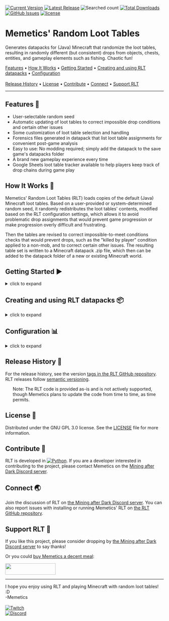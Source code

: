 [![Current Version](https://img.shields.io/badge/version-0.15.4.beta-blueviolet.svg)](https://github.com/MemeticsX/RLT)
[![Latest Release](https://img.shields.io/github/v/release/MemeticsX/RLT)](https://github.com/MemeticsX/RLT/releases)
![Searched count](https://img.shields.io/github/search/MemeticsX/RLT/goto-A8CC9D.svg)
[![Total Downloads](https://img.shields.io/github/downloads/MemeticsX/RLT/total)](https://github.com/MemeticsX/RLT/releases)
[![GitHub Issues](https://img.shields.io/github/issues/MemeticsX/RLT.svg)](https://github.com/MemeticsX/RLT/issues)
[![license](https://img.shields.io/github/license/MemeticsX/RLT)](https://github.com/MemeticsX/RLT/blob/main/LICENSE)

# Memetics' Random Loot Tables

Generates datapacks for (Java) Minecraft that randomize the loot tables, resulting in randomly different (but consistent) drops from objects, chests, entities, and gameplay elements such as fishing.  Chaotic fun!

[Features](#features-) • 
[How It Works](#how-it-works-) • 
[Getting Started](#getting-started-) • 
[Creating and using RLT datapacks](#creating-and-using-rlt-datapacks-) • 
[Configuration](#configuration-)\
\
[Release History](#release-history-) • 
[License](#license-) • 
[Contribute](#contribute-) • 
[Connect](#connect-) • 
[Support RLT](#support-rlt-)

<!-- PLACEHOLDER: Add a nice animated image showing RLT in action. -->

---

## Features 🎨

- User-selectable random seed
- Automatic updating of loot tables to correct impossible drop conditions and certain other issues
- Some customization of loot table selection and handling
- Forensics files generated in datapack that list loot table assignments for convenient post-game analysis
- Easy to use: No modding required; simply add the datapack to the save game's datapacks folder
- A brand new gameplay experience every time
- Google Sheets loot table tracker available to help players keep track of drop chains during game play


## How It Works 🔧

Memetics' Random Loot Tables (RLT) loads copies of the default (Java) Minecraft loot tables.  Based on a user-provided or system-determined random seed, it randomly redistributes the loot tables' contents, modified based on the RLT configuration settings, which allows it to avoid problematic drop assignments that would prevent game progression or make progression overly difficult and frustrating.

Then the tables are revised to correct impossible-to-meet conditions checks that would prevent drops, such as the "killed by player" condition applied to a non-mob, and to correct certain other issues.  The resulting table set is written to a Minecraft datapack .zip file, which then can be added to the datapack folder of a new or existing Minecraft world.


## Getting Started ▶

<details>

<summary>click to expand</summary>

### Installation

To install Memetics' Random Loot Tables (RLT) on Windows, extract the .zip file contents to a folder on your PC.  RLT can be run directly from the source code using Python IDLE (available for free at https://www.python.org/) or using the RLT.exe file included with the release.  For RLT to work, however, the Minecraft "loot_tables" folder first must be added to the RLT folder.
  
### Preparing the loot_tables folder

RLT needs to have access to a copy of the Minecraft "loot_tables" folder, with all of its files and sub-folders and their files.  RLT will not run without a copy of the loot_tables folder being added to the RLT folder.

The loot_tables folder must be extracted from the current (Java) Minecraft game installation (or more accurately, from the version of the game corresponding with this version of RLT) and copied to the RLT application folder.
  
_To extract the "loot_tables" folder from your Minecraft installation_:

1. In Windows File Explorer, navigate to the current Minecraft installation folder, which in Windows is normally found in %AppData%/.minecraft/versions/[version]/[version].jar/data/minecraft/loot_tables.  (For the current (0.15.4-beta) RLT build, the [version] folder is named "1.19.3".)

If you are unsure how to locate the loot_tables folder, start by pasting this into the location bar in Windows File Explorer:

%AppData%/.minecraft/versions/

Then in the "versions" folder, open the folder named with the current Minecraft version: for instance, the folder named 1.19.3.  (The folder is created when you first launch that version of the game; so if the folder does not exist, open the Minecraft launcher and start that version of the game, so the Minecraft launcher will download all of the files necessary to run that version of the game.)

  <ul>
    <ol>
  **Note**: If you are unable to locate the Minecraft root installation folder, Minecraft may be installed in a different location on your system.  Wherever it is located, navigate to the root ".minecraft" folder where the game is installed, open the "versions" folder, and then locate the folder for the current version of the game.
    </ol>
  </ul>
  
2. In the [version] folder, open the compressed [version].jar file using a file compression utility such as 7Zip.  (For instance, in the folder called 1.19.3, the file will be called 1.19.3.jar.)

3. In the compressed .jar file, open the "data" folder, and then open the "minecraft" folder.

4. In the "minecraft" folder, extract the "loot_tables" folder, copying it into the RLT folder.

5. Once the loot_tables folder and its contents have been extracted into the RLT folder, the RLT application should be able to run.

</details>


## Creating and using RLT datapacks 📦

<details>

<summary>click to expand</summary>

### Generating an RLT datapack:

When you run the RLT application, it will prompt you for a seed to use for randomizing the loot tables.  If you use the same seed and the same set of loot tables and config files, the application will generate the same (identical) datapack each time.  If you do not enter a seed, RLT will use a system-generated random seed.  Every time RLT is launched, the system-generated seed is determined at random, resulting in a different datapack each time.  (So if you want to produce the same datapack each time, manually enter the same seed each time.)

Once RLT generates a new datapack, it writes the datapack as a .zip file to the "RLT datapacks" folder in the RLT folder.  If you provided a seed, the file name will include the seed.

Copy the RLT datapack .zip file to the "datapacks" folder located in the savegame folder for a new or existing Minecraft world, and the loot drops will be randomized.


### To add the RLT datapack to a new Minecraft world:

If you want to create a new world in which the loot tables start randomized (this works in Minecraft version 1.17 and later):

- On the Singleplayer* menu, click "Create New World."
- In the "Create New World" form, click "Data Packs."
- In the "Select Data Packs" form, click "Open Pack Folder."  The datapacks folder for the new world will open in a new File Explorer window.  (The files for the new world are located in a temporary folder until world creation is finalized.)
- Copy the newly generated RLT datapack from the "RLT datapacks" folder into the new world's "datapacks" folder.  (Once the file is added to the folder, you can close the File Explorer window showing the new world's "datapacks" folder.)
- Switch back to Minecraft: The datapack should now appear in the "Available" list.
- Click the RLT datapack icon to move the datapack to the "Selected" list, and then click "Done."
- Update any other world creation settings as desired.
- Finally, click "Create New World" to finish world creation and launch your new RLT world!

> The process is simliar for Mulitplayer worlds.  However, if you are running the standalone Minecraft server, you may have to launch the server to let it create the new world for the first time (so that the world savegame folder and its "datapacks" folder will be created), stop the server, add the RLT datapack to the world's datapacks folder, and then restart the server.

  
### To add the RLT datapack to an existing Minecraft world:

- If the world is currently open in Minecraft, exit the world (or stop the server).
- In File Explorer, navigate to the savegame folder for the world.  (By default, this folder is located in %AppData%/.minecraft/saves/.  However, you can also open the world save folder from within Minecraft: On the Singleplayer menu, select the world, click Edit, and then click "Open World Folder.")
- In the world's savegame folder (which should be named the same as the world name), open the datapacks folder.
- Copy the RLT datapack .zip file into the datapacks folder.
- Resume playing the world.  The loot drops will now be randomzied.

</details>


## Configuration 📊

<details>

<summary>click to expand</summary>

### Config files

The lists in the configuration files are used primarily to prevent loot table assignments that block game progress, such as assigning blaze rods to drop from an End chest when blaze rods are needed to gain access to the End in the first place. The config lists also allow the exclusion of certain loot tables from random assignments, such as table assignments that would make the game too frustrating to play. For instance, if blaze rods only dropped from certain infested blocks, it might take a frustratingly long time of random digging before locating those blocks in the hope that blaze rods could be obtained from them.

**The [bottlenecks.config](bottlenecks.config) file** holds the list of loot tables for loot that is needed for progression.  By default, it contains blaze.json and enderman.json, since ender pearls and blaze powder are needed to help locate strongholds and activate the End portals to allow passage to the End.  Technically, Ender pearls also can be obtained through Piglin bartering (as of Minecraft 1.16), so Ender pearls most likely could still be found even if Enderman drops are not available, but if both of those bottlenecks get assigned to drop from objects or entities exclusive to the End, game progression to the End still will be highly unlikely if not impossible.  (For a more cautious configuration, piglin_bartering.json could also be added to the bottlenecks.config list.)

**The [blockers.config](blockers.config) file** holds the list of loot tables to which RLT will avoid assigning the drops from tables listed in bottlenecks.config.  This way, the important bottlenecks drops will not be overly difficult if not impossible to find.  Probably nobody wants to dig around all over the world at random to try to locate an infested diorite vein in the hope that maybe it will drop an Ender pearl or two, and no one wants the starting bonus chest to be the only place where one can find a blaze rod.  We might still want the blocker tables' drops to be assigned elsewhere, but we don't want those to be the only droppers of important resources.  So the blockers tables are withheld from the assignment pool until the bottlenecks tables have been assigned to non-blockers from the general (non-blocker, non-excluded) unassigned tables list; then the blockers are added to the general assignment list for random assignment with the rest of the pool.

**The [exclusions.config](exclusions.config) file** holds the list of loot tables that will not be altered; the tables in this list will remain unrandomized.  This list contains:

- Showstoppers: Things that won't drop anything, preventing potentially important resources from dropping, either because they're not implemented in the game (as with certain entities like Giant and Zombie Horse) or because the Minecraft code prevents them programmatically from producing drops;
- Not yet implemented: Tables for objects and entities that are planned for a future release of Minecraft but that have not been implemented in the current release of the game (and therefore will never drop any loot assigned to be dropped from them); and
- Killjoys (a.k.a. frustrators): Tables which, if included in the randomized loot (either as droppers or to have their loot dropped by something else), would make the game significantly less fun.  The items on this list are less problematic for game progression and are more a matter of taste.


### Recommended Configuration

To prevent assignments that block game progression, such as blaze rods being assigned to drop from chests or entities only found in the End, the default blockers and bottlenecks lists generally should be kept as they are, although piglin_bartering.json could be added to bottlenecks.config to help ensure the availability of ender pearls.

At the very least, keep blaze.json and _either_ enderman.json or piglin_bartering.json in the bottlenecks.config list, and keep very rare or hard-to-find droppers (such as spawn_bonus_chest.json and the infested blocks) in the blockers.config list.  

The default "Showstoppers" and "Not yet implemented" lists in exclusions.config should also be kept as-is.

However, the "Killjoys" list (in exclusions.config) can be modified as desired.  Additional loot tables may be added to the killjoys list if you want to reduce the frustration of having to hunt for days on end to find certain hard-to-find loot drops, or if there are certain things that you simply want to have retain their normal drops.

<ul>
Memetics finds it tedious to have 17 varieties of candle dropping as part of the randomized loot set, not to mention having candles of the same color dropping from two different sources (if candle cakes were left in), and he thinks that candle cakes are just silly to begin with, so those loot tables are included on his default Killjoys list.  Memetics also (currently) likes to have shulker_box.json on the list and therefore unrandomized, so that at least one type of shulker box is available as a reusable shulker box for gameplay.  But YMMV, so adjust the Killjoys list as you see fit.
</ul>

Feel free to experiment, though!  The config lists may be modified or even removed entirely, and RLT will still generate the datapacks - and you still might get lucky with what items get dropped from where - but ultimately, you will have to be the judge of the results of such experiments.

</details>


## Release History 📅

For the release history, see the version [tags in the RLT GitHub repository](https://github.com/MemeticsX/RLT/tags).  RLT releases follow [semantic versioning](http://semver.org/). 

<ul>
Note: The RLT code is provided as-is and is not actively supported, though Memetics plans to update the code from time to time, as time permits.
</ul>


## License 📜

Distributed under the GNU GPL 3.0 license. See the [LICENSE](LICENSE) file for more information.


## Contribute 💪

RLT is developed in [![Python](https://img.shields.io/badge/python-3670A0?logo=python&logoColor=ffdd54)](https://www.python.org).  If you are a developer interested in contributing to the project, please contact Memetics on the [Mining after Dark Discord server](https://discord.gg/guTcuM5V62).


## Connect 🌏

Join the discussion of RLT on [the Mining after Dark Discord server](https://discord.gg/guTcuM5V62).  You can also report issues with installing or running Memetics' RLT on [the RLT GitHub repository](https://github.com/MemeticsX/RLT/issues).


## Support RLT 🚀

If you like this project, please consider dropping by [the Mining after Dark Discord server](https://discord.gg/guTcuM5V62) to say thanks!

Or you could [buy Memetics a decent meal](https://www.buymeacoffee.com/Memetics):

<a href="https://www.buymeacoffee.com/Memetics"><img src="https://img.buymeacoffee.com/button-api/?text=Buy me a decent meal&emoji=😋&slug=Memetics&button_colour=5900c6&font_colour=ffffff&font_family=Lato&outline_colour=ffffff&coffee_colour=FFDD00" height="36" width="160" /></a>

---

I hope you enjoy using RLT and playing Minecraft with random loot tables!  :D\
-Memetics\
\
[![Twitch](https://img.shields.io/twitch/status/Memetics?label=Twitch)](https://twitch.tv/Memetics)\
[![Discord](https://img.shields.io/discord/553903039082135555?label=Discord)](https://discord.gg/guTcuM5V62)
